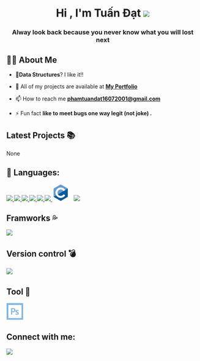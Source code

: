 <h1 align="center">Hi , I'm Tuấn Đạt <img src="https://raw.githubusercontent.com/MartinHeinz/MartinHeinz/master/wave.gif" width="30px"></h1>
<h3 align="center">Alway look back because you never know what you will lost next</h3>



## 🙋‍♂️ About Me


- 🌱**Data Structures**? I like it!!



- 🍩 All of my projects are available at **[My Portfolio](https://...com)**

- 📫 How to reach me **phamtuandat16072001@gmail.com**

- ⚡ Fun fact **like to meet bugs one way legit (not joke) .**

## Latest Projects 📚
None

## 🚀 Languages:

<p align="left"> 
    <a href="https://www.java.com" target="_blank"> <img src="https://img.icons8.com/color/48/000000/java-coffee-cup-logo.png"/> </a>
    <a href="https://docs.microsoft.com/en-us/dotnet/csharp/" target="_blank"> <img src="https://img.icons8.com/ios-filled/50/000000/c-sharp-logo.png"/> </a>
    <a href="https://developer.mozilla.org/en-US/docs/Web/JavaScript" target="_blank"> <img src="https://img.icons8.com/color/48/000000/javascript.png"/> </a> 
    <a href="https://www.w3.org/html/" target="_blank"> <img src="https://img.icons8.com/color/48/000000/html-5.png"/> </a> 
    <a href="https://www.w3schools.com/css/" target="_blank"> <img src="https://img.icons8.com/color/48/000000/css3.png"/> </a> 
    <a href="https://www.python.org" target="_blank"> <img src="https://img.icons8.com/color/48/000000/python.png"/> </a> 
    <a style="padding-right:8px;" href="https://codelearn.io/learning/c-for-beginners" target="_blank"><img src="https://raw.githubusercontent.com/devicons/devicon/master/icons/c/c-original.svg" width="44px"; /></a>
<a style="padding-right:8px;" href="https://www.microsoft.com/en-us/sql-server/sql-server-2019" target="_blank"><img src="https://img.icons8.com/ios/50/000000/sql.png"width="44px";/> </a>
    
</p>

## Framworks 💦

<p align="left"> 
    <a href="https://getbootstrap.com" target="_blank"> <img src="https://img.icons8.com/color/48/000000/bootstrap.png"/> </a> 
    
 </p>

 ## Version control 💣
<p align="left">
    <a href="https://getbootstrap.com" target="_blank"> <img src="https://camo.githubusercontent.com/fbfcb9e3dc648adc93bef37c718db16c52f617ad055a26de6dc3c21865c3321d/68747470733a2f2f7777772e766563746f726c6f676f2e7a6f6e652f6c6f676f732f6769742d73636d2f6769742d73636d2d69636f6e2e737667" width="44px"/> </a> 
</p>

## Tool 🐳
<p align="left">
    <a href="https://getbootstrap.com" target="_blank"> <img src="https://raw.githubusercontent.com/devicons/devicon/master/icons/photoshop/photoshop-line.svg" width="44px"/> </a> 
</p>






## Connect with me:

<a href = "https://www.facebook.com/profile.php?id=100010634414552"><img src="https://raw.githubusercontent.com/rahuldkjain/github-profile-readme-generator/master/src/images/icons/Social/facebook.svg" width="40px"/></a>

</p>
